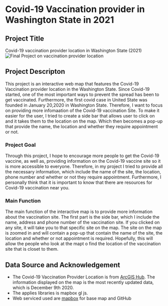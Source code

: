 # Covid-19 Vaccination provider in Washington State in 2021

## Project Title
Covid-19 vaccination provider location in Washington State (2021)
![Final Project on vaccination provider location](assets/img/vaccinesite.png)

## Project Descripton 
This project is an interactive web map that features the Covid-19 Vaccination provider location in the Washington State. Since Covid-19 started, one of the most important ways to prevent the spread has been to get vaccinated. Furthermore, the first covid case in United State was founded in January 20,2020 in Washington State. Therefore, I want to focus on providing more infomaation of the Covid-19 vaccination Site. To make it easier for the user, I tried to create a side bar that allows user to click on and it takes them to the location on the map. Which then becomes a pop-up that provide the name, the location and whether they require appointment or not. 

### Project Goal 
Through this project, I hope to encourage more people to get the Covid-19 vaccine, as well as, providing information on the Covid-19 vaccine site so it is more accessible to everyone. Therefore, in my project I tried to provide all the necessary information, which include the name of the site, the location, phone number and whether or not they require appointment. Furthermore, I personally think that it is important to know that there are resources for Covid-19 vaccination near you. 

### Main Function 
The main function of the interactive map is to provide more information about the vaccination site. The first part is the side bar, which I include the name, address and phone number of the vaccination site. If you clicked on any site, it will take you to that specific site on the map. The site on the map is zoomed in and will contain a pop-up that contain the name of the site, the location and whether or not appointment is required. Hopefully, this will allow the people who look at the mapt o find the location of the vaccination site that is closet to them.

## Data Source and Acknowledgement
* The Covid-19 Vaccination Provider Location is from [ArcGIS Hub](https://hub.arcgis.com/datasets/c50a1a352e944a66aed98e61952051ef_0/explore?location=5.420724%2C-7.480419%2C2.18). The information displayed on the map is the most recently updated data, which is December 9th 2020.
* The applies libraries is mapbox gl js.
* Web serviced used are [mapbox](pk.eyJ1IjoibmxlcnR2IiwiYSI6ImNrd3ZzNDhkbDBvaHQyd3V0aWN4ZHhweG4ifQ.Urrs8iPJJv64653D_2GA3g) for base map and GitHub

